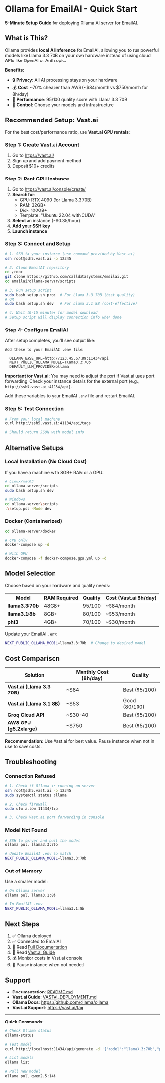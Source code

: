 # Ollama for EmailAI - Quick Start

**5-Minute Setup Guide** for deploying Ollama AI server for EmailAI.

## What is This?

Ollama provides **local AI inference** for EmailAI, allowing you to run powerful models like Llama 3.3 70B on your own hardware instead of using cloud APIs like OpenAI or Anthropic.

**Benefits:**
- 🔒 **Privacy**: All AI processing stays on your hardware
- 💰 **Cost**: ~70% cheaper than AWS (~$84/month vs $750/month for 8h/day)
- 🚀 **Performance**: 95/100 quality score with Llama 3.3 70B
- 🎯 **Control**: Choose your models and infrastructure

## Recommended Setup: Vast.ai

For the best cost/performance ratio, use **Vast.ai GPU rentals**:

### Step 1: Create Vast.ai Account

1. Go to https://vast.ai/
2. Sign up and add payment method
3. Deposit $10+ credits

### Step 2: Rent GPU Instance

1. Go to https://vast.ai/console/create/
2. **Search for**:
   - GPU: RTX 4090 (for Llama 3.3 70B)
   - RAM: 32GB+
   - Disk: 100GB+
   - Template: "Ubuntu 22.04 with CUDA"
3. **Select** an instance (~$0.35/hour)
4. **Add your SSH key**
5. **Launch instance**

### Step 3: Connect and Setup

```bash
# 1. SSH to your instance (use command provided by Vast.ai)
ssh root@ssh5.vast.ai -p 12345

# 2. Clone EmailAI repository
cd /root
git clone https://github.com/calldatasystems/emailai.git
cd emailai/ollama-server/scripts

# 3. Run setup script
sudo bash setup.sh prod  # For Llama 3.3 70B (best quality)
# OR
sudo bash setup.sh dev   # For Llama 3.1 8B (cost-effective)

# 4. Wait 10-15 minutes for model download
# Setup script will display connection info when done
```

### Step 4: Configure EmailAI

After setup completes, you'll see output like:

```
Add these to your EmailAI .env file:

  OLLAMA_BASE_URL=http://123.45.67.89:11434/api
  NEXT_PUBLIC_OLLAMA_MODEL=llama3.3:70b
  DEFAULT_LLM_PROVIDER=ollama
```

**Important for Vast.ai**: You may need to adjust the port if Vast.ai uses port forwarding. Check your instance details for the external port (e.g., `http://ssh5.vast.ai:41134/api`).

Add these variables to your EmailAI `.env` file and restart EmailAI.

### Step 5: Test Connection

```bash
# From your local machine
curl http://ssh5.vast.ai:41134/api/tags

# Should return JSON with model info
```

## Alternative Setups

### Local Installation (No Cloud Cost)

If you have a machine with 8GB+ RAM or a GPU:

```bash
# Linux/macOS
cd ollama-server/scripts
sudo bash setup.sh dev

# Windows
cd ollama-server\scripts
.\setup.ps1 -Mode dev
```

### Docker (Containerized)

```bash
cd ollama-server/docker

# CPU only
docker-compose up -d

# With GPU
docker-compose -f docker-compose.gpu.yml up -d
```

## Model Selection

Choose based on your hardware and quality needs:

| Model | RAM Required | Quality | Cost (Vast.ai 8h/day) |
|-------|--------------|---------|------------------------|
| **llama3.3:70b** | 48GB+ | 95/100 | ~$84/month |
| **llama3.1:8b** | 8GB+ | 80/100 | ~$53/month |
| **phi3** | 4GB+ | 70/100 | ~$30/month |

Update your EmailAI `.env`:
```bash
NEXT_PUBLIC_OLLAMA_MODEL=llama3.3:70b  # Change to desired model
```

## Cost Comparison

| Solution | Monthly Cost (8h/day) | Quality |
|----------|----------------------|---------|
| **Vast.ai (Llama 3.3 70B)** | ~$84 | Best (95/100) |
| **Vast.ai (Llama 3.1 8B)** | ~$53 | Good (80/100) |
| **Groq Cloud API** | ~$30-40 | Best (95/100) |
| **AWS GPU (g5.2xlarge)** | ~$750 | Best (95/100) |

**Recommendation**: Use Vast.ai for best value. Pause instance when not in use to save costs.

## Troubleshooting

### Connection Refused

```bash
# 1. Check if Ollama is running on server
ssh root@ssh5.vast.ai -p 12345
sudo systemctl status ollama

# 2. Check firewall
sudo ufw allow 11434/tcp

# 3. Check Vast.ai port forwarding in console
```

### Model Not Found

```bash
# SSH to server and pull the model
ollama pull llama3.3:70b

# Update EmailAI .env to match
NEXT_PUBLIC_OLLAMA_MODEL=llama3.3:70b
```

### Out of Memory

Use a smaller model:
```bash
# On Ollama server
ollama pull llama3.1:8b

# In EmailAI .env
NEXT_PUBLIC_OLLAMA_MODEL=llama3.1:8b
```

## Next Steps

1. ✅ Ollama deployed
2. ✅ Connected to EmailAI
3. 📖 Read [Full Documentation](./README.md)
4. 📖 Read [Vast.ai Guide](./docs/VASTAI_DEPLOYMENT.md)
5. 💰 Monitor costs in Vast.ai console
6. 🔄 Pause instance when not needed

## Support

- **Documentation**: [README.md](./README.md)
- **Vast.ai Guide**: [VASTAI_DEPLOYMENT.md](./docs/VASTAI_DEPLOYMENT.md)
- **Ollama Docs**: https://github.com/ollama/ollama
- **Vast.ai Support**: https://vast.ai/faq

---

**Quick Commands**:

```bash
# Check Ollama status
ollama-status

# Test model
curl http://localhost:11434/api/generate -d '{"model":"llama3.3:70b","prompt":"Hello"}'

# List models
ollama list

# Pull new model
ollama pull qwen2.5:14b
```

